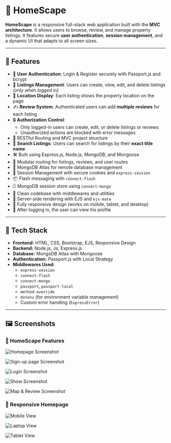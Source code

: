 # 🏡 HomeScape

**HomeScape** is a responsive full-stack web application built with the **MVC architecture**. It allows users to browse, review, and manage property listings. It features secure **user authentication**, **session management**, and a dynamic UI that adapts to all screen sizes.

---

## 🚀 Features

- 🔐 **User Authentication**: Login & Register securely with Passport.js and bcrypt
- 🏡 **Listings Management**: Users can create, view, edit, and delete listings *(only when logged in)*
- 📍 **Location Display**: Each listing shows the property location on the page
- ✍️ **Review System**: Authenticated users can add **multiple reviews** for each listing
- 🔒 **Authorization Control**:
  - Only logged-in users can create, edit, or delete listings or reviews
  - Unauthorized actions are blocked with error messages
- 🧭 RESTful Routing and MVC project structure
- 🔎 **Search Listings**: Users can search for listings by their **exact title name**
- 🛠️ Built using Express.js, Node.js, MongoDB, and Mongoose
- 📂 Modular routing for listings, reviews, and user routes
- 💾 MongoDB Atlas for remote database management
- 🔁 Session Management with secure cookies and `express-session`
- 📦 Flash messaging with `connect-flash`
- 🗄️ MongoDB session store using `connect-mongo`
- 🧠 Clean codebase with middlewares and utilities
- 🎨 Server-side rendering with EJS and `ejs-mate`
- 📱 Fully responsive design (works on mobile, tablet, and desktop)
- 🤖 After logging in, the user can view his profile

---

## 🧰 Tech Stack

- **Frontend:** HTML, CSS, Bootstrap, EJS, Responsive Design
- **Backend:** Node.js, Js, Express.js
- **Database:** MongoDB Atlas with Mongoose
- **Authentication:** Passport.js with Local Strategy
- **Middlewares Used:**
  - `express-session`
  - `connect-flash`
  - `connect-mongo`
  - `passport`, `passport-local`
  - `method-override`
  - `dotenv` (for environment variable management)
  - Custom error handling (`ExpressError`)

---


## 🖼️ Screenshots

### 📱 HomeScape Features
![Homepage Screenshot](./images/Macbook-Pro-home.png)

![Sign-up page Screenshot](./images/Macbook-Air-signup-front.png)

![Login Screenshot](./images/Macbook-Pro-login.png)

![Show Screenshot](./images/Macbook-Air-show-listing-front.png)

![Map & Review Screenshot](./images/Macbook-Air-map-front.png)


### 📱 Responsive Homepage

![Mobile View](./images/iPhone-14-Pro-home.png)

![Laptop View](./images/Macbook-Pro-home.png)

![Tablet View](./images/iPad-home.png)
